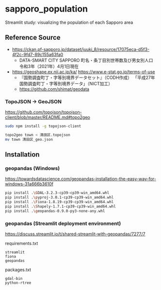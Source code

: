 # sapporo_population
Streamlit study: visualizing the population of each Sapporo area

## Reference Source

- https://ckan.pf-sapporo.jp/dataset/juuki_8/resource/17075eca-d5f3-4f2c-9fd7-89c155a63fa0
  - DATA-SMART CITY SAPPORO 町名・条丁目別世帯数及び男女別人口 令和3年（2021年）4月1日現在
- https://geoshape.ex.nii.ac.jp/ka/ https://www.e-stat.go.jp/terms-of-use
  - 『国勢調査町丁・字等別境界データセット』（CODH作成） 「平成27年国勢調査町丁・字等別境界データ」（NICT加工）
  - https://github.com/shimat/geodata

### TopoJSON -> GeoJSON
https://github.com/topojson/topojson-client/blob/master/README.md#topo2geo

```sh
sudo npm install -g topojson-client

topo2geo town < 清田区.topojson
mv town 清田区_geo.json
```

## Installation
### geopandas (Windows)
https://towardsdatascience.com/geopandas-installation-the-easy-way-for-windows-31a666b3610f
```sh
pip install .\GDAL-3.2.3-cp39-cp39-win_amd64.whl
pip install .\pyproj-3.0.1-cp39-cp39-win_amd64.whl
pip install .\Fiona-1.8.19-cp39-cp39-win_amd64.whl
pip install .\Shapely-1.7.1-cp39-cp39-win_amd64.whl
pip install .\geopandas-0.9.0-py3-none-any.whl
```

### geopandas (Streamlit deployment environment)
https://discuss.streamlit.io/t/shared-streamlit-with-geopandas/7277/7

requirements.txt
```
streamlit
fiona
geopandas
```

packages.txt
```
gdal-bin
python-rtree
```
